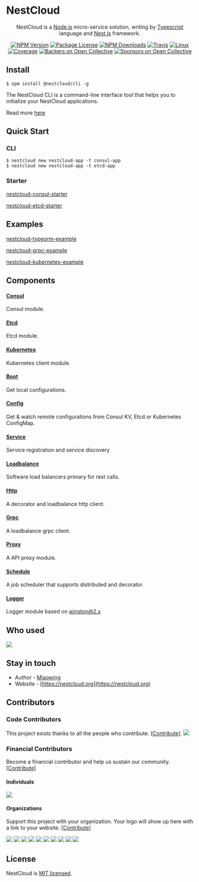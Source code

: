 
[travis-image]: https://api.travis-ci.org/nest-cloud/nestcloud.svg?branch=master
[travis-url]: https://travis-ci.org/nest-cloud/nestcloud
[linux-image]: https://img.shields.io/travis/nest-cloud/nestcloud/master.svg?label=linux
[linux-url]: https://travis-ci.org/nest-cloud/nestcloud


# NestCloud

<p align="center">
    NestCloud is a <a href="http://nodejs.org" target="blank">Node.js</a> micro-service solution, writing by <a href="https://www.typescriptlang.org" target="blank">Typescript</a> language and <a href="http://nestjs.com/" target="blank">Nest.js</a> framework.</p>
<p align="center">

<p align="center">
    <a href="https://www.npmjs.com/~nestcloud" target="_blank"><img src="https://img.shields.io/npm/v/@nestcloud/core.svg" alt="NPM Version"/></a>
    <a href="https://www.npmjs.com/~nestcloud" target="_blank"><img src="https://img.shields.io/npm/l/@nestcloud/core.svg" alt="Package License"/></a>
    <a href="https://www.npmjs.com/~nestcloud" target="_blank"><img src="https://img.shields.io/npm/dm/@nestcloud/core.svg" alt="NPM Downloads"/></a>
    <a href="https://travis-ci.org/nest-cloud/nestcloud" target="_blank"><img src="https://travis-ci.org/nest-cloud/nestcloud.svg?branch=master" alt="Travis"/></a>
    <a href="https://travis-ci.org/nest-cloud/nestcloud" target="_blank"><img src="https://img.shields.io/travis/nest-cloud/nestcloud/master.svg?label=linux" alt="Linux"/></a>
    <a href="https://coveralls.io/github/nest-cloud/nestcloud?branch=master" target="_blank"><img src="https://coveralls.io/repos/github/nest-cloud/nestcloud/badge.svg?branch=master" alt="Coverage"/></a>
    <a href="https://opencollective.com/nest-cloud#backer"><img src="https://opencollective.com/nest-cloud/backers/badge.svg" alt="Backers on Open Collective" /></a>
    <a href="https://opencollective.com/nest-cloud#sponsor"><img src="https://opencollective.com/nest-cloud/sponsors/badge.svg" alt="Sponsors on Open Collective" /></a>
</p>
  <!--[![Backers on Open Collective](https://opencollective.com/nest/backers/badge.svg)](https://opencollective.com/nest#backer)
  [![Sponsors on Open Collective](https://opencollective.com/nest/sponsors/badge.svg)](https://opencollective.com/nest#sponsor)-->

## Install

```shell script
$ npm install @nestcloud/cli -g
```

The NestCloud CLI is a command-line interface tool that helps you to initialize your NestCloud applications.

Read more [here](https://github.com/nest-cloud/nestcloud-cli) 

## Quick Start

### CLI

```shell script
$ nestcloud new nestcloud-app -t consul-app
$ nestcloud new nestcloud-app -t etcd-app
```

### Starter

[nestcloud-consul-starter](https://github.com/nest-cloud/nestcloud-consul-starter) 

[nestcloud-etcd-starter](https://github.com/nest-cloud/nestcloud-etcd-starter) 

## Examples

[nestcloud-typeorm-example](https://github.com/nest-cloud/nestcloud-typeorm-example)

[nestcloud-grpc-example](https://github.com/nest-cloud/nestcloud-grpc-example)

[nestcloud-kubernetes-example](https://github.com/nest-cloud/nestcloud-kubernetes-example)


## Components

#### [Consul](packages/consul)

Consul module.

#### [Etcd](packages/etcd)

Etcd module.

#### [Kubernetes](packages/kubernetes)

Kubernetes client module.

#### [Boot](packages/boot)

Get local configurations.

#### [Config](packages/config)

Get & watch remote configurations from Consul KV, Etcd or Kubernetes ConfigMap.

#### [Service](packages/service)

Service registration and service discovery

#### [Loadbalance](packages/loadbalance)

Software load balancers primary for rest calls.

#### [Http](packages/http)

A decorator and loadbalance http client.

#### [Grpc](packages/grpc)

A loadbalance grpc client.

#### [Proxy](packages/proxy)

A API proxy module.

#### [Schedule](packages/schedule)

A job scheduler that supports distributed and decorator.

#### [Logger](packages/logger)

Logger module based on winston@2.x

## Who used

<a href="https://www.yanrongyun.com" target="_blank">
    <img src="https://nestcloud.org/_media/who-used/yanrong.svg"/>
</a>

## Stay in touch

- Author - [Miaowing](https://zf.ink)
- Website - [https://nestcloud.org](https://nestcloud.org)

## Contributors

### Code Contributors

This project exists thanks to all the people who contribute. [[Contribute](CONTRIBUTING.md)].
<a href="https://github.com/nest-cloud/nestcloud/graphs/contributors"><img src="https://opencollective.com/nest-cloud/contributors.svg?width=890&button=false" /></a>

### Financial Contributors

Become a financial contributor and help us sustain our community. [[Contribute](https://opencollective.com/nest-cloud/contribute)]

#### Individuals

<a href="https://opencollective.com/nest-cloud"><img src="https://opencollective.com/nest-cloud/individuals.svg?width=890"></a>

#### Organizations

Support this project with your organization. Your logo will show up here with a link to your website. [[Contribute](https://opencollective.com/nest-cloud/contribute)]

<a href="https://opencollective.com/nest-cloud/organization/0/website"><img src="https://opencollective.com/nest-cloud/organization/0/avatar.svg"></a>
<a href="https://opencollective.com/nest-cloud/organization/1/website"><img src="https://opencollective.com/nest-cloud/organization/1/avatar.svg"></a>
<a href="https://opencollective.com/nest-cloud/organization/2/website"><img src="https://opencollective.com/nest-cloud/organization/2/avatar.svg"></a>
<a href="https://opencollective.com/nest-cloud/organization/3/website"><img src="https://opencollective.com/nest-cloud/organization/3/avatar.svg"></a>
<a href="https://opencollective.com/nest-cloud/organization/4/website"><img src="https://opencollective.com/nest-cloud/organization/4/avatar.svg"></a>
<a href="https://opencollective.com/nest-cloud/organization/5/website"><img src="https://opencollective.com/nest-cloud/organization/5/avatar.svg"></a>
<a href="https://opencollective.com/nest-cloud/organization/6/website"><img src="https://opencollective.com/nest-cloud/organization/6/avatar.svg"></a>
<a href="https://opencollective.com/nest-cloud/organization/7/website"><img src="https://opencollective.com/nest-cloud/organization/7/avatar.svg"></a>
<a href="https://opencollective.com/nest-cloud/organization/8/website"><img src="https://opencollective.com/nest-cloud/organization/8/avatar.svg"></a>
<a href="https://opencollective.com/nest-cloud/organization/9/website"><img src="https://opencollective.com/nest-cloud/organization/9/avatar.svg"></a>

## License

  NestCloud is [MIT licensed](LICENSE).
